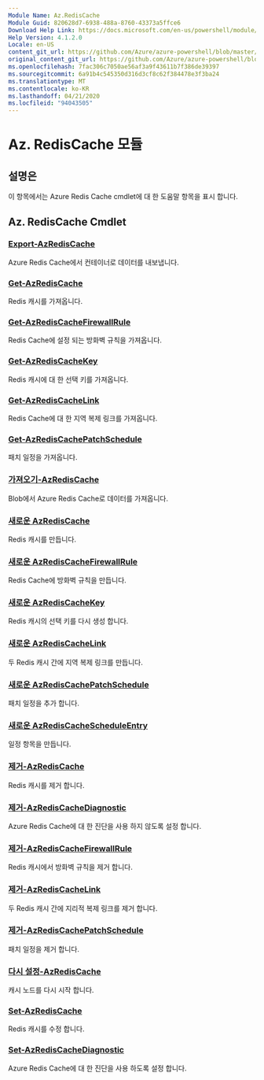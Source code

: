 ```yaml
---
Module Name: Az.RedisCache
Module Guid: 820628d7-6938-488a-8760-43373a5ffce6
Download Help Link: https://docs.microsoft.com/en-us/powershell/module/az.rediscache
Help Version: 4.1.2.0
Locale: en-US
content_git_url: https://github.com/Azure/azure-powershell/blob/master/src/RedisCache/RedisCache/help/Az.RedisCache.md
original_content_git_url: https://github.com/Azure/azure-powershell/blob/master/src/RedisCache/RedisCache/help/Az.RedisCache.md
ms.openlocfilehash: 7fac306c7050ae56af3a9f43611b7f386de39397
ms.sourcegitcommit: 6a91b4c545350d316d3cf8c62f384478e3f3ba24
ms.translationtype: MT
ms.contentlocale: ko-KR
ms.lasthandoff: 04/21/2020
ms.locfileid: "94043505"
---
```

# Az. RedisCache 모듈
## 설명은
이 항목에서는 Azure Redis Cache cmdlet에 대 한 도움말 항목을 표시 합니다.

## Az. RedisCache Cmdlet
### [Export-AzRedisCache](Export-AzRedisCache.md)
Azure Redis Cache에서 컨테이너로 데이터를 내보냅니다.

### [Get-AzRedisCache](Get-AzRedisCache.md)
Redis 캐시를 가져옵니다.

### [Get-AzRedisCacheFirewallRule](Get-AzRedisCacheFirewallRule.md)
Redis Cache에 설정 되는 방화벽 규칙을 가져옵니다.

### [Get-AzRedisCacheKey](Get-AzRedisCacheKey.md)
Redis 캐시에 대 한 선택 키를 가져옵니다.

### [Get-AzRedisCacheLink](Get-AzRedisCacheLink.md)
Redis Cache에 대 한 지역 복제 링크를 가져옵니다.

### [Get-AzRedisCachePatchSchedule](Get-AzRedisCachePatchSchedule.md)
패치 일정을 가져옵니다.

### [가져오기-AzRedisCache](Import-AzRedisCache.md)
Blob에서 Azure Redis Cache로 데이터를 가져옵니다.

### [새로운 AzRedisCache](New-AzRedisCache.md)
Redis 캐시를 만듭니다.

### [새로운 AzRedisCacheFirewallRule](New-AzRedisCacheFirewallRule.md)
Redis Cache에 방화벽 규칙을 만듭니다.

### [새로운 AzRedisCacheKey](New-AzRedisCacheKey.md)
Redis 캐시의 선택 키를 다시 생성 합니다.

### [새로운 AzRedisCacheLink](New-AzRedisCacheLink.md)
두 Redis 캐시 간에 지역 복제 링크를 만듭니다.

### [새로운 AzRedisCachePatchSchedule](New-AzRedisCachePatchSchedule.md)
패치 일정을 추가 합니다.

### [새로운 AzRedisCacheScheduleEntry](New-AzRedisCacheScheduleEntry.md)
일정 항목을 만듭니다.

### [제거-AzRedisCache](Remove-AzRedisCache.md)
Redis 캐시를 제거 합니다.

### [제거-AzRedisCacheDiagnostic](Remove-AzRedisCacheDiagnostic.md)
Azure Redis Cache에 대 한 진단을 사용 하지 않도록 설정 합니다.

### [제거-AzRedisCacheFirewallRule](Remove-AzRedisCacheFirewallRule.md)
Redis 캐시에서 방화벽 규칙을 제거 합니다.

### [제거-AzRedisCacheLink](Remove-AzRedisCacheLink.md)
두 Redis 캐시 간에 지리적 복제 링크를 제거 합니다.

### [제거-AzRedisCachePatchSchedule](Remove-AzRedisCachePatchSchedule.md)
패치 일정을 제거 합니다.

### [다시 설정-AzRedisCache](Reset-AzRedisCache.md)
캐시 노드를 다시 시작 합니다.

### [Set-AzRedisCache](Set-AzRedisCache.md)
Redis 캐시를 수정 합니다.

### [Set-AzRedisCacheDiagnostic](Set-AzRedisCacheDiagnostic.md)
Azure Redis Cache에 대 한 진단을 사용 하도록 설정 합니다.

